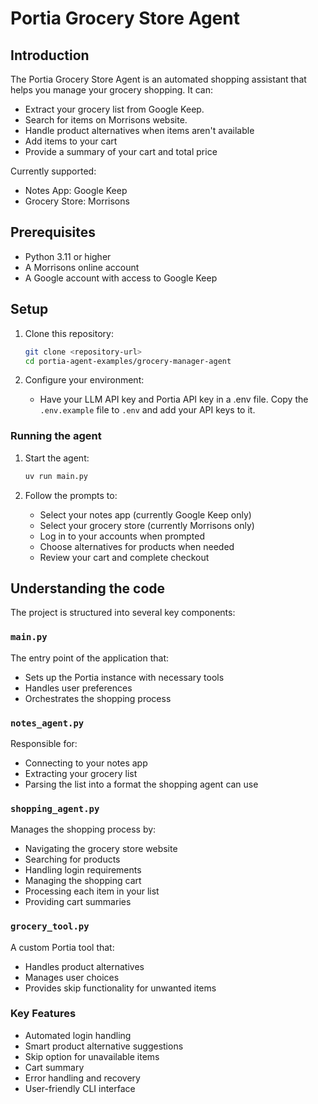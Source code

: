 # Portia Grocery Store Agent

## Introduction
The Portia Grocery Store Agent is an automated shopping assistant that helps you manage your grocery shopping. It can:
- Extract your grocery list from Google Keep.
- Search for items on Morrisons website.
- Handle product alternatives when items aren't available
- Add items to your cart
- Provide a summary of your cart and total price

Currently supported:
- Notes App: Google Keep
- Grocery Store: Morrisons

## Prerequisites
- Python 3.11 or higher
- A Morrisons online account
- A Google account with access to Google Keep

## Setup
1. Clone this repository:
   ```bash
   git clone <repository-url>
   cd portia-agent-examples/grocery-manager-agent
   ```

2. Configure your environment:
   - Have your LLM API key and Portia API key in a .env file. Copy the `.env.example` file to `.env` and add your API keys to it.


### Running the agent
1. Start the agent:
   ```bash
   uv run main.py
   ```

2. Follow the prompts to:
   - Select your notes app (currently Google Keep only)
   - Select your grocery store (currently Morrisons only)
   - Log in to your accounts when prompted
   - Choose alternatives for products when needed
   - Review your cart and complete checkout

## Understanding the code
The project is structured into several key components:

### `main.py`
The entry point of the application that:
- Sets up the Portia instance with necessary tools
- Handles user preferences
- Orchestrates the shopping process

### `notes_agent.py`
Responsible for:
- Connecting to your notes app
- Extracting your grocery list
- Parsing the list into a format the shopping agent can use

### `shopping_agent.py`
Manages the shopping process by:
- Navigating the grocery store website
- Searching for products
- Handling login requirements
- Managing the shopping cart
- Processing each item in your list
- Providing cart summaries

### `grocery_tool.py`
A custom Portia tool that:
- Handles product alternatives
- Manages user choices
- Provides skip functionality for unwanted items

### Key Features
- Automated login handling
- Smart product alternative suggestions
- Skip option for unavailable items
- Cart summary
- Error handling and recovery
- User-friendly CLI interface
